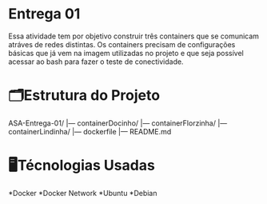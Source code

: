 # Entrega 01
Essa atividade tem por objetivo construir três containers que se comunicam atráves de redes distintas. Os containers precisam de configurações básicas que já vem na imagem utilizadas no projeto e que seja possível acessar ao bash para fazer o teste de conectividade.

# 🗂️Estrutura do Projeto

ASA-Entrega-01/
|— containerDocinho/ 
|— containerFlorzinha/
|— containerLindinha/
|— dockerfile
|— README.md 

# 🖥️Técnologias Usadas
*Docker
*Docker Network
*Ubuntu
*Debian

